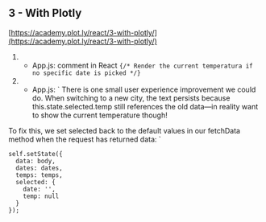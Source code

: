 ## 3 - With Plotly

[https://academy.plot.ly/react/3-with-plotly/](https://academy.plot.ly/react/3-with-plotly/)

1. - App.js: comment in React 
`{/* Render the current temperatura if no specific date is picked */}`

2. - App.js: 
`
There is one small user experience improvement we could do. When switching to a new city, the text persists because this.state.selected.temp still references the old data—in reality want to show the current temperature though!

To fix this, we set selected back to the default values in our fetchData method when the request has returned data:
`
```
self.setState({
  data: body,
  dates: dates,
  temps: temps,
  selected: {
    date: '',
    temp: null
  }
});
```